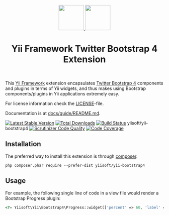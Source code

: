 <p align="center">
    <a href="https://github.com/yiisoft" target="_blank">
        <img src="https://avatars0.githubusercontent.com/u/993323" height="80px">
    </a>
    <a href="http://getbootstrap.com/" target="_blank" rel="external">
        <img src="https://v4-alpha.getbootstrap.com/assets/brand/bootstrap-solid.svg" height="80px">
    </a>
    <h1 align="center">Yii Framework Twitter Bootstrap 4 Extension</h1>
    <br>
</p>

This [Yii Framework] extension encapsulates [Twitter Bootstrap 4] components
and plugins in terms of Yii widgets, and thus makes using Bootstrap components/plugins
in Yii applications extremely easy.

[Yii Framework]:        http://www.yiiframework.com/
[Twitter Bootstrap 4]:  https://getbootstrap.com/docs/4.1/getting-started/introduction/

For license information check the [LICENSE](LICENSE.md)-file.

Documentation is at [docs/guide/README.md](docs/guide/README.md).

[![Latest Stable Version](https://poser.pugx.org/yiisoft/yii-bootstrap4/v/stable.png)](https://packagist.org/packages/yiisoft/yii-bootstrap4)
[![Total Downloads](https://poser.pugx.org/yiisoft/yii-bootstrap4/downloads.png)](https://packagist.org/packages/yiisoft/yii-bootstrap4)
[![Build Status](https://travis-ci.com/yiisoft/yii-bootstrap4.svg?branch=master)](https://travis-ci.com/yiisoft/yii-bootstrap4)
yiisoft/yii-bootstrap4
[![Scrutinizer Code Quality](https://scrutinizer-ci.com/g/yiisoft/yii-bootstrap4/badges/quality-score.png?b=master)](https://scrutinizer-ci.com/g/yiisoft/yii-bootstrap4/?branch=master)
[![Code Coverage](https://scrutinizer-ci.com/g/yiisoft/yii-bootstrap4/badges/coverage.png?b=master)](https://scrutinizer-ci.com/g/yiisoft/yii-bootstrap4/?branch=master)

Installation
------------

The preferred way to install this extension is through [composer](http://getcomposer.org/download/).

```
php composer.phar require --prefer-dist yiisoft/yii-bootstrap4
```

Usage
----

For example, the following
single line of code in a view file would render a Bootstrap Progress plugin:

```php
<?= Yiisoft\Yii\Bootstrap4\Progress::widget(['percent' => 60, 'label' => 'test']) ?>
```
